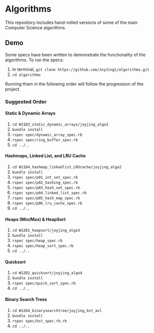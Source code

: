 # Algorithms

This repository includes hand-rolled versions of some of the main Computer Science algorithms.

## Demo

Some specs have been written to demonstrate the functionality of the algorithms. To run the specs:

1. In terminal, `git clone https://github.com/JoyJing1/algorithms.git`
2. `cd algorithms`

Running them in the following order will follow the progression of the project.

### Suggested Order

#### Static & Dynamic Arrays

1. `cd W11D3_static_dynamic_arrays/joyjing_algo1`
2. `bundle install`
3. `rspec spec/dynamic_array_spec.rb`
4. `rspec spec/ring_buffer_spec.rb`
5. `cd ../..`


#### Hashmaps, Linked List, and LRU Cache

1. `cd W11D4_hashmap_linkedlist_LRUcache/joyjing_algo2`
2. `bundle install`
3. `rspec spec/p01_int_set_spec.rb`
4. `rspec spec/p02_hashing_spec.rb`
5. `rspec spec/p03_hash_set_spec.rb`
6. `rspec spec/p04_linked_list_spec.rb`
7. `rspec spec/p05_hash_map_spec.rb`
8. `rspec spec/p06_lru_cache_spec.rb`
9. `cd ../..`


#### Heaps (Min/Max) & HeapSort

1. `cd W12D1_heapsort/joyjing_algo3`
2. `bundle install`
3. `rspec spec/heap_spec.rb`
4. `rspec spec/heap_sort_spec.rb`
5. `cd ../..`


#### Quicksort

1. `cd W12D2_quicksort/joyjing_algo4`
2. `bundle install`
3. `rspec spec/quick_sort_spec.rb`
4. `cd ../..`


#### Binary Search Trees

1. `cd W12D4_binarysearchtree/joyjing_bst_avl`
2. `bundle install`
3. `rspec spec/bst_spec.rb.rb`
4. `cd ../..`
